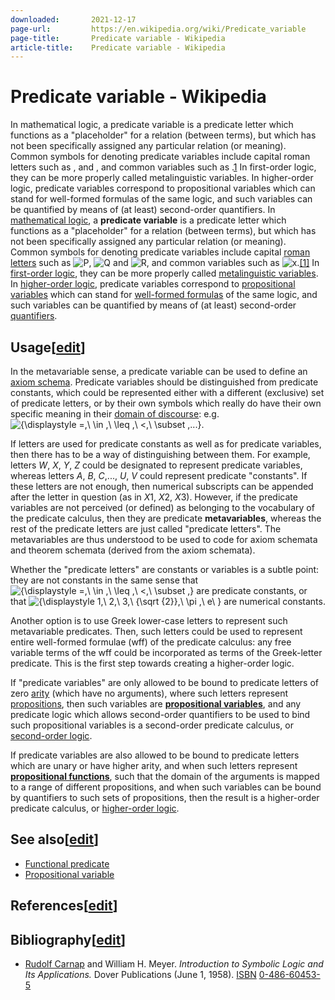 ```yaml
---
downloaded:       2021-12-17
page-url:         https://en.wikipedia.org/wiki/Predicate_variable
page-title:       Predicate variable - Wikipedia
article-title:    Predicate variable - Wikipedia
---
```

# Predicate variable - Wikipedia

In mathematical logic, a predicate variable is a predicate letter which functions as a "placeholder" for a relation (between terms), but which has not been specifically assigned any particular relation (or meaning). Common symbols for denoting predicate variables include capital roman letters such as ,  and , and common variables such as .[1] In first-order logic, they can be more properly called metalinguistic variables. In higher-order logic, predicate variables correspond to propositional variables which can stand for well-formed formulas of the same logic, and such variables can be quantified by means of (at least) second-order quantifiers.
In [mathematical logic][1], a __predicate variable__ is a predicate letter which functions as a "placeholder" for a relation (between terms), but which has not been specifically assigned any particular relation (or meaning). Common symbols for denoting predicate variables include capital [roman letters][2] such as ![P](https://wikimedia.org/api/rest_v1/media/math/render/svg/b4dc73bf40314945ff376bd363916a738548d40a), ![Q](https://wikimedia.org/api/rest_v1/media/math/render/svg/8752c7023b4b3286800fe3238271bbca681219ed) and ![R](https://wikimedia.org/api/rest_v1/media/math/render/svg/4b0bfb3769bf24d80e15374dc37b0441e2616e33), and common variables such as ![x](https://wikimedia.org/api/rest_v1/media/math/render/svg/87f9e315fd7e2ba406057a97300593c4802b53e4).[\[1\]][3] In [first-order logic][4], they can be more properly called [metalinguistic variables][5]. In [higher-order logic][6], predicate variables correspond to [propositional variables][7] which can stand for [well-formed formulas][8] of the same logic, and such variables can be quantified by means of (at least) second-order [quantifiers][9].

## Usage\[[edit][10]\]

In the metavariable sense, a predicate variable can be used to define an [axiom schema][11]. Predicate variables should be distinguished from predicate constants, which could be represented either with a different (exclusive) set of predicate letters, or by their own symbols which really do have their own specific meaning in their [domain of discourse][12]: e.g. ![{\displaystyle =,\ \in ,\ \leq ,\ <,\ \subset ,...}](https://wikimedia.org/api/rest_v1/media/math/render/svg/15f0b06bc6e433e958b651fddcea7d5e0f80d250).

If letters are used for predicate constants as well as for predicate variables, then there has to be a way of distinguishing between them. For example, letters *W*, *X*, *Y*, *Z* could be designated to represent predicate variables, whereas letters *A*, *B*, *C*,..., *U*, *V* could represent predicate "constants". If these letters are not enough, then numerical subscripts can be appended after the letter in question (as in *X*1, *X*2, *X*3). However, if the predicate variables are not perceived (or defined) as belonging to the vocabulary of the predicate calculus, then they are predicate __metavariables__, whereas the rest of the predicate letters are just called "predicate letters". The metavariables are thus understood to be used to code for axiom schemata and theorem schemata (derived from the axiom schemata).

Whether the "predicate letters" are constants or variables is a subtle point: they are not constants in the same sense that ![{\displaystyle =,\ \in ,\ \leq ,\ <,\ \subset ,}](https://wikimedia.org/api/rest_v1/media/math/render/svg/e0518bd293afcc74830e1d88333da1b54b12fba5) are predicate constants, or that ![{\displaystyle 1,\ 2,\ 3,\ {\sqrt {2}},\ \pi ,\ e\ }](https://wikimedia.org/api/rest_v1/media/math/render/svg/e63a9c0f79c809c8f4d6c212b90b57b5c91ee9f0) are numerical constants.

Another option is to use Greek lower-case letters to represent such metavariable predicates. Then, such letters could be used to represent entire well-formed formulae (wff) of the predicate calculus: any free variable terms of the wff could be incorporated as terms of the Greek-letter predicate. This is the first step towards creating a higher-order logic.

If "predicate variables" are only allowed to be bound to predicate letters of zero [arity][13] (which have no arguments), where such letters represent [propositions][14], then such variables are __[propositional variables][15]__, and any predicate logic which allows second-order quantifiers to be used to bind such propositional variables is a second-order predicate calculus, or [second-order logic][16].

If predicate variables are also allowed to be bound to predicate letters which are unary or have higher arity, and when such letters represent __[propositional functions][17]__, such that the domain of the arguments is mapped to a range of different propositions, and when such variables can be bound by quantifiers to such sets of propositions, then the result is a higher-order predicate calculus, or [higher-order logic][18].

## See also\[[edit][19]\]

-   [Functional predicate][20]
-   [Propositional variable][21]

## References\[[edit][22]\]

## Bibliography\[[edit][23]\]

-   [Rudolf Carnap][24] and William H. Meyer. *Introduction to Symbolic Logic and Its Applications.* Dover Publications (June 1, 1958). [ISBN][25] [0-486-60453-5][26]

[1]: https://en.wikipedia.org/wiki/Mathematical_logic "Mathematical logic"
[2]: https://en.wikipedia.org/wiki/Latin_script "Latin script"
[3]: https://en.wikipedia.org/wiki/Predicate_variable#cite_note-1
[4]: https://en.wikipedia.org/wiki/First-order_logic "First-order logic"
[5]: https://en.wikipedia.org/wiki/Metalinguistic_variable "Metalinguistic variable"
[6]: https://en.wikipedia.org/wiki/Higher-order_logic "Higher-order logic"
[7]: https://en.wikipedia.org/wiki/Propositional_variable "Propositional variable"
[8]: https://en.wikipedia.org/wiki/Well-formed_formula "Well-formed formula"
[9]: https://en.wikipedia.org/wiki/Quantifier_(logic) "Quantifier (logic)"
[10]: https://en.wikipedia.org/w/index.php?title=Predicate_variable&action=edit&section=1 "Edit section: Usage"
[11]: https://en.wikipedia.org/wiki/Axiom_schema "Axiom schema"
[12]: https://en.wikipedia.org/wiki/Domain_of_discourse "Domain of discourse"
[13]: https://en.wikipedia.org/wiki/Arity "Arity"
[14]: https://en.wikipedia.org/wiki/Propositional_logic "Propositional logic"
[15]: https://en.wikipedia.org/wiki/Propositional_variable "Propositional variable"
[16]: https://en.wikipedia.org/wiki/Second-order_logic "Second-order logic"
[17]: https://en.wikipedia.org/wiki/Propositional_function "Propositional function"
[18]: https://en.wikipedia.org/wiki/Higher-order_logic "Higher-order logic"
[19]: https://en.wikipedia.org/w/index.php?title=Predicate_variable&action=edit&section=2 "Edit section: See also"
[20]: https://en.wikipedia.org/wiki/Functional_predicate "Functional predicate"
[21]: https://en.wikipedia.org/wiki/Propositional_variable "Propositional variable"
[22]: https://en.wikipedia.org/w/index.php?title=Predicate_variable&action=edit&section=3 "Edit section: References"
[23]: https://en.wikipedia.org/w/index.php?title=Predicate_variable&action=edit&section=4 "Edit section: Bibliography"
[24]: https://en.wikipedia.org/wiki/Rudolf_Carnap "Rudolf Carnap"
[25]: https://en.wikipedia.org/wiki/ISBN_(identifier) "ISBN (identifier)"
[26]: https://en.wikipedia.org/wiki/Special:BookSources/0-486-60453-5 "Special:BookSources/0-486-60453-5"
